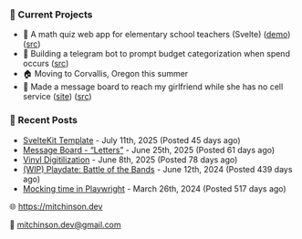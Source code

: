 ### 📌 Current Projects
- 📝 A math quiz web app for elementary school teachers (Svelte) ([demo](https://quiz-staging.mitchinson.dev/)) ([src](https://github.com/bmitchinson/budget-entry))
- 💸 Building a telegram bot to prompt budget categorization when spend occurs ([src](https://github.com/bmitchinson/sms-accountant))
- 🏠 Moving to Corvallis, Oregon this summer
- 💌 Made a message board to reach my girlfriend while she has no cell service ([site](https://letters.mitchinson.dev/)) ([src](https://github.com/bmitchinson/letters))

### 📝 Recent Posts

- [SvelteKit Template](https://blog.mitchinson.dev/sveltekit-template) - July 11th, 2025 (Posted 45 days ago)
- [Message Board - “Letters”](https://blog.mitchinson.dev/letters) - June 25th, 2025 (Posted 61 days ago)
- [Vinyl Digitilization](https://blog.mitchinson.dev/vinyl) - June 8th, 2025 (Posted 78 days ago)
- [(WIP) Playdate: Battle of the Bands](https://blog.mitchinson.dev/playdate-dev-one) - June 12th, 2024 (Posted 439 days ago)
- [Mocking time in Playwright](https://blog.mitchinson.dev/playwright-mock-time) - March 26th, 2024 (Posted 517 days ago)

🌐 https://mitchinson.dev

💌 mitchinson.dev@gmail.com